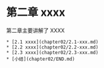 # 第二章 xxxx

第二章主要讲解了 XXXX

    * [2.1 xxxx](chapter02/2.1-xxx.md)
    * [2.2 xxxx](chapter02/2.2-xxx.md)
    * [2.3 xxxx](chapter02/2.3-xxx.md)
    * [小结](chapter02/END.md)
